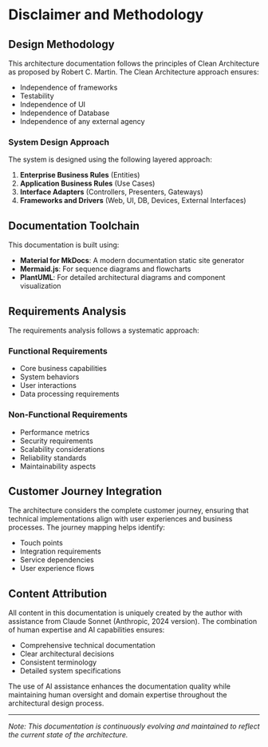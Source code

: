 # Disclaimer and Methodology

## Design Methodology

This architecture documentation follows the principles of Clean Architecture as proposed by Robert C. Martin. The Clean Architecture approach ensures:

- Independence of frameworks
- Testability
- Independence of UI
- Independence of Database
- Independence of any external agency

### System Design Approach

The system is designed using the following layered approach:

1. **Enterprise Business Rules** (Entities)
2. **Application Business Rules** (Use Cases)
3. **Interface Adapters** (Controllers, Presenters, Gateways)
4. **Frameworks and Drivers** (Web, UI, DB, Devices, External Interfaces)

## Documentation Toolchain

This documentation is built using:

- **Material for MkDocs**: A modern documentation static site generator
- **Mermaid.js**: For sequence diagrams and flowcharts
- **PlantUML**: For detailed architectural diagrams and component visualization

## Requirements Analysis

The requirements analysis follows a systematic approach:

### Functional Requirements
- Core business capabilities
- System behaviors
- User interactions
- Data processing requirements

### Non-Functional Requirements
- Performance metrics
- Security requirements
- Scalability considerations
- Reliability standards
- Maintainability aspects

## Customer Journey Integration

The architecture considers the complete customer journey, ensuring that technical implementations align with user experiences and business processes. The journey mapping helps identify:

- Touch points
- Integration requirements
- Service dependencies
- User experience flows

## Content Attribution

All content in this documentation is uniquely created by the author with assistance from Claude Sonnet (Anthropic, 2024 version). The combination of human expertise and AI capabilities ensures:

- Comprehensive technical documentation
- Clear architectural decisions
- Consistent terminology
- Detailed system specifications

The use of AI assistance enhances the documentation quality while maintaining human oversight and domain expertise throughout the architectural design process.

---

*Note: This documentation is continuously evolving and maintained to reflect the current state of the architecture.*
